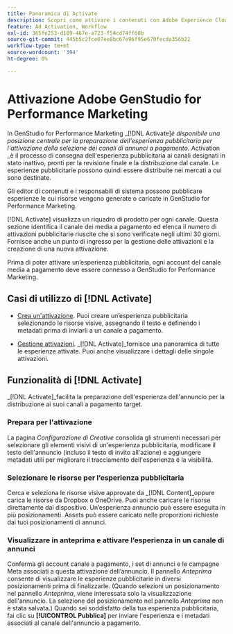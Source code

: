 ```yaml
---
title: Panoramica di Activate
description: Scopri come attivare i contenuti con Adobe Experience Cloud e applicazioni di terze parti.
feature: Ad Activation, Workflow
exl-id: 365fe253-d189-467e-a723-f54cd74ff60b
source-git-commit: 445b5c2fce07ee8bc67e96f95e670fecda356b22
workflow-type: tm+mt
source-wordcount: '394'
ht-degree: 0%

---
```


# Attivazione Adobe GenStudio for Performance Marketing

In GenStudio for Performance Marketing _[!DNL Activate]_è disponibile una posizione centrale per la preparazione dell&#39;esperienza pubblicitaria per l&#39;attivazione della selezione dei canali di annunci a pagamento._ Activation _è il processo di consegna dell&#39;esperienza pubblicitaria ai canali designati in stato inattivo, pronti per la revisione finale e la distribuzione dal canale. Le esperienze pubblicitarie possono quindi essere distribuite nei mercati a cui sono destinate.

Gli editor di contenuti e i responsabili di sistema possono pubblicare esperienze le cui risorse vengono generate o caricate in GenStudio for Performance Marketing.

[!DNL Activate] visualizza un riquadro di prodotto per ogni canale. Questa sezione identifica il canale dei media a pagamento ed elenca il numero di attivazioni pubblicitarie riuscite che si sono verificate negli ultimi 30 giorni. Fornisce anche un punto di ingresso per la gestione delle attivazioni e la creazione di una nuova attivazione.

Prima di poter attivare un’esperienza pubblicitaria, ogni account del canale media a pagamento deve essere connesso a GenStudio for Performance Marketing.

## Casi di utilizzo di [!DNL Activate]

* [Crea un&#39;attivazione](create-activation.md). Puoi creare un’esperienza pubblicitaria selezionando le risorse visive, assegnando il testo e definendo i metadati prima di inviarli a un canale a pagamento.

* [Gestione attivazioni](manage-activations.md). _[!DNL Activate]_fornisce una panoramica di tutte le esperienze attivate. Puoi anche visualizzare i dettagli delle singole attivazioni.

## Funzionalità di [!DNL Activate]

_[!DNL Activate]_facilita la preparazione dell&#39;esperienza dell&#39;annuncio per la distribuzione ai suoi canali a pagamento target.

### Prepara per l&#39;attivazione

La pagina _Configurazione di Creative_ consolida gli strumenti necessari per selezionare gli elementi visivi di un&#39;esperienza pubblicitaria, modificare il testo dell&#39;annuncio (incluso il testo di invito all&#39;azione) e aggiungere metadati utili per migliorare il tracciamento dell&#39;esperienza e la visibilità.

### Selezionare le risorse per l’esperienza pubblicitaria

Cerca e seleziona le risorse visive approvate da _[!DNL Content]_oppure carica le risorse da Dropbox o OneDrive. Puoi anche caricare le risorse direttamente dal dispositivo. Un’esperienza annuncio può essere eseguita in più posizionamenti. Assets può essere caricato nelle proporzioni richieste dai tuoi posizionamenti di annunci.

### Visualizzare in anteprima e attivare l’esperienza in un canale di annunci

Conferma gli account canale a pagamento, i set di annunci e le campagne Meta associati a questa attivazione dell’annuncio. Il pannello _Anteprima_ consente di visualizzare le esperienze pubblicitarie in diversi posizionamenti prima di finalizzarle. (Quando selezioni un posizionamento nel pannello _Anteprima_, viene interessata solo la visualizzazione dell&#39;annuncio. La selezione del posizionamento nel pannello _Anteprima_ non è stata salvata.) Quando sei soddisfatto della tua esperienza pubblicitaria, fai clic su **[!UICONTROL Pubblica]** per inviare l&#39;esperienza e i metadati associati al canale dell&#39;annuncio a pagamento.
